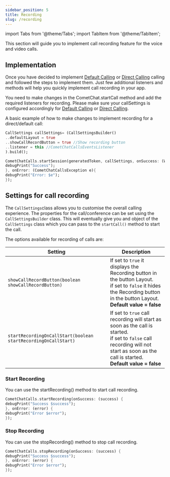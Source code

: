 ```yaml
---
sidebar_position: 5
title: Recording
slug: /recording
---
```


import Tabs from '@theme/Tabs';
import TabItem from '@theme/TabItem';

This section will guide you to implement call recording feature for the voice and video calls.

## Implementation

Once you have decided to implement [Default Calling](default-call) or [Direct Calling](direct-call) calling and followed the steps to implement them. Just few additional listeners and methods will help you quickly implement call recording in your app.

You need to make changes in the CometChat.startCall method and add the required listeners for recording. Please make sure your callSettings is configured accordingly for [Default Calling](default-call) or [Direct Calling](direct-call).

A basic example of how to make changes to implement recording for a direct/default call:


<Tabs>
<TabItem value="Dart" label="Dart">

  ```dart
CallSettings callSettings= (CallSettingsBuilder()
  ..defaultLayout = true
  ..showCallRecordButton = true //Show recording button
  ..listener = this //CometChatCallsEventsListener
).build();

CometChatCalls.startSession(generatedToken, callSettings, onSuccess: (Widget? callingWidget){
  debugPrint("Success");
}, onError: (CometChatCallsException e){	  
  debugPrint("Error: $e");
});
  ```
</TabItem>
</Tabs>



## Settings for call recording

The `CallSettings`class allows you to customise the overall calling experience. The properties for the call/conference can be set using the `CallSettingsBuilder` class. This will eventually give you and object of the `CallSettings` class which you can pass to the `startCall()` method to start the call.

The options available for recording of calls are:

| Setting | Description | 
| ---- | ---- | 
| `showCallRecordButton(boolean showCallRecordButton)` | If set to `true` it displays the Recording button in the button Layout.<br/>if set to `false` it hides the Recording button in the button Layout.<br/>**Default value = false** | 
| `startRecordingOnCallStart(boolean startRecordingOnCallStart)` | If set to `true` call recording will start as soon as the call is started.<br/>if set to `false` call recording will not start as soon as the call is started.<br/>**Default value = false** | 


### Start Recording

You can use the startRecording() method to start call recording.


<Tabs>
<TabItem value="Dart" label="Dart">

  ```dart
CometChatCalls.startRecording(onSuccess: (success) {
  debugPrint("Success $success");
}, onError: (error) {
  debugPrint("Error $error");
});
  ```
</TabItem>
</Tabs>



### Stop Recording

You can use the stopRecording() method to stop call recording.


<Tabs>
<TabItem value="Dart" label="Dart">

  ```dart
CometChatCalls.stopRecording(onSuccess: (success) {
  debugPrint("Success $success");
}, onError: (error) {
  debugPrint("Error $error");
});
  ```
</TabItem>
</Tabs>
